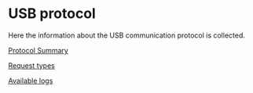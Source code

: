 # USB protocol #

Here the information about the USB communication protocol is collected.

[Protocol Summary](ProtocolSummary.md)

[Request types](RequestTypes.md)

[Available logs](UsbLogs.md)